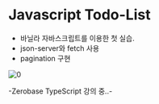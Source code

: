 # Javascript Todo-List

- 바닐라 자바스크립트를 이용한 첫 실습.
- json-server와 fetch 사용
- pagination 구현

![0](https://user-images.githubusercontent.com/110772094/211556588-4dbb907b-0e75-4990-8875-a6042080a33a.PNG)


-Zerobase TypeScript 강의 중..-
